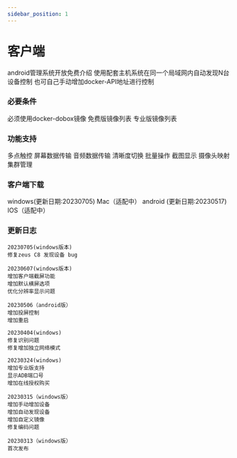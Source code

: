 ```yaml
---
sidebar_position: 1
---
```

# 客户端

android管理系统开放免费介绍
使用配套主机系统在同一个局域网内自动发现N台设备控制
也可自己手动增加docker-API地址进行控制

### 必要条件
必须使用docker-dobox镜像
免费版镜像列表
专业版镜像列表

### 功能支持
多点触控
屏幕数据传输
音频数据传输
清晰度切换
批量操作
截图显示
摄像头映射
集群管理

### 客户端下载
windows(更新日期:20230705)
Mac（适配中）
android (更新日期:20230517)
IOS（适配中）

### 更新日志
```
20230705(windows版本)
修复zeus C8 发现设备 bug

20230607(windows版本)
增加客户端截屏功能
增加默认横屏选项
优化分辨率显示问题

20230506（android版）
增加投屏控制
增加重启

20230404(windows)
修复识别问题
修复增加独立网络模式

20230324(windows)
增加专业版支持
显示ADB端口号
增加在线授权购买

20230315（windows版）
增加手动增加设备
增加自动发现设备
增加自定义镜像
修复编码问题

20230313（windows版）
首次发布
```